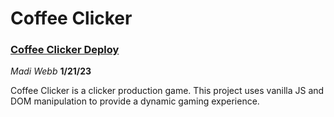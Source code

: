 # Coffee Clicker

### **[Coffee Clicker Deploy](https://coffee-clicker-mw.netlify.app/)**

*Madi Webb*
**1/21/23**

Coffee Clicker is a clicker production game. This project uses vanilla JS and DOM manipulation to provide a dynamic gaming experience.